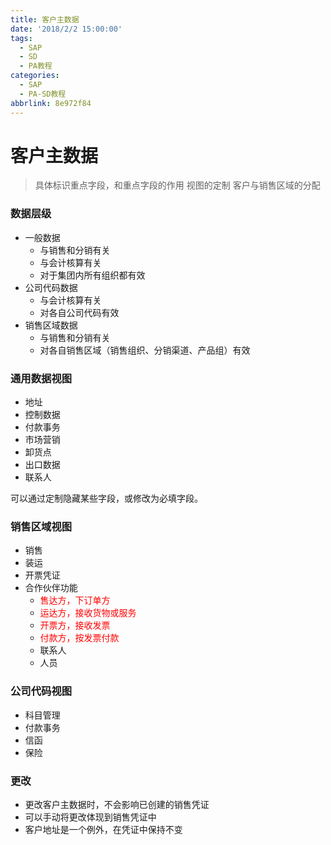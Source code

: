 ```yaml
---
title: 客户主数据
date: '2018/2/2 15:00:00'
tags:
  - SAP
  - SD
  - PA教程
categories:
  - SAP
  - PA-SD教程
abbrlink: 8e972f84
---
```

# 客户主数据 #

> 具体标识重点字段，和重点字段的作用
视图的定制
客户与销售区域的分配

### 数据层级

* 一般数据
    * 与销售和分销有关
    * 与会计核算有关
    * 对于集团内所有组织都有效
* 公司代码数据
    * 与会计核算有关
    * 对各自公司代码有效
* 销售区域数据
    * 与销售和分销有关
    * 对各自销售区域（销售组织、分销渠道、产品组）有效


### 通用数据视图
* 地址
* 控制数据
* 付款事务
* 市场营销
* 卸货点
* 出口数据
* 联系人

可以通过定制隐藏某些字段，或修改为必填字段。

### 销售区域视图

* 销售
* 装运
* 开票凭证
* 合作伙伴功能
    * <font color=#ff0000>售达方，下订单方</font>
    * <font color=#ff0000>运达方，接收货物或服务</font>
    * <font color=#ff0000>开票方，接收发票</font>
    * <font color=#ff0000>付款方，按发票付款</font>
    * 联系人
    * 人员

### 公司代码视图
* 科目管理
* 付款事务
* 信函
* 保险

### 更改
* 更改客户主数据时，不会影响已创建的销售凭证
* 可以手动将更改体现到销售凭证中
* 客户地址是一个例外，在凭证中保持不变